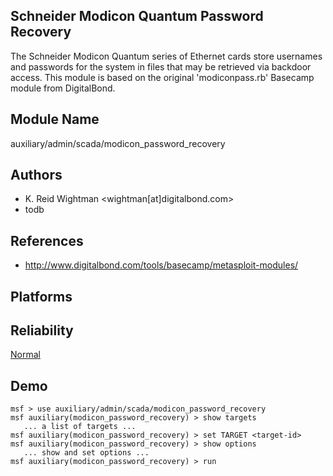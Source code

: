 ## Schneider Modicon Quantum Password Recovery

The Schneider Modicon Quantum series of Ethernet cards store 
usernames and passwords for the system in files that may be 
retrieved via backdoor access. This module is based on the 
original 'modiconpass.rb' Basecamp module from DigitalBond.


## Module Name
auxiliary/admin/scada/modicon_password_recovery

## Authors
* K. Reid Wightman <wightman[at]digitalbond.com>
* todb


## References
* http://www.digitalbond.com/tools/basecamp/metasploit-modules/




## Platforms


## Reliability
[Normal](https://github.com/rapid7/metasploit-framework/wiki/Exploit-Ranking)

## Demo

```
msf > use auxiliary/admin/scada/modicon_password_recovery
msf auxiliary(modicon_password_recovery) > show targets
   ... a list of targets ...
msf auxiliary(modicon_password_recovery) > set TARGET <target-id>
msf auxiliary(modicon_password_recovery) > show options
   ... show and set options ...
msf auxiliary(modicon_password_recovery) > run
```
    
    
